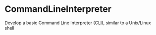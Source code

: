 # CommandLineInterpreter
Develop a basic Command Line Interpreter (CLI), similar to a Unix/Linux shell
